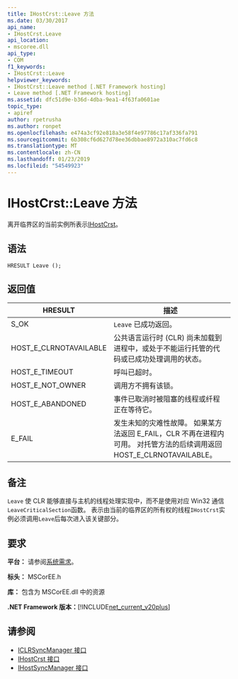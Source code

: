 ```yaml
---
title: IHostCrst::Leave 方法
ms.date: 03/30/2017
api_name:
- IHostCrst.Leave
api_location:
- mscoree.dll
api_type:
- COM
f1_keywords:
- IHostCrst::Leave
helpviewer_keywords:
- IHostCrst::Leave method [.NET Framework hosting]
- Leave method [.NET Framework hosting]
ms.assetid: dfc51d9e-b36d-4dba-9ea1-4f63fa0601ae
topic_type:
- apiref
author: rpetrusha
ms.author: ronpet
ms.openlocfilehash: e474a3cf92e818a3e58f4e97786c17af336fa791
ms.sourcegitcommit: 6b308cf6d627d78ee36dbbae8972a310ac7fd6c8
ms.translationtype: MT
ms.contentlocale: zh-CN
ms.lasthandoff: 01/23/2019
ms.locfileid: "54549923"
---
```

# <a name="ihostcrstleave-method"></a>IHostCrst::Leave 方法
离开临界区的当前实例所表示[IHostCrst](../../../../docs/framework/unmanaged-api/hosting/ihostcrst-interface.md)。  
  
## <a name="syntax"></a>语法  
  
```  
HRESULT Leave ();  
```  
  
## <a name="return-value"></a>返回值  
  
|HRESULT|描述|  
|-------------|-----------------|  
|S_OK|`Leave` 已成功返回。|  
|HOST_E_CLRNOTAVAILABLE|公共语言运行时 (CLR) 尚未加载到进程中，或处于不能运行托管的代码或已成功处理调用的状态。|  
|HOST_E_TIMEOUT|呼叫已超时。|  
|HOST_E_NOT_OWNER|调用方不拥有该锁。|  
|HOST_E_ABANDONED|事件已取消时被阻塞的线程或纤程正在等待它。|  
|E_FAIL|发生未知的灾难性故障。 如果某方法返回 E_FAIL，CLR 不再在进程内可用。 对托管方法的后续调用返回 HOST_E_CLRNOTAVAILABLE。|  
  
## <a name="remarks"></a>备注  
 `Leave` 使 CLR 能够直接与主机的线程处理实现中，而不是使用对应 Win32 通信`LeaveCriticalSection`函数。 表示由当前的临界区的所有权的线程`IHostCrst`实例必须调用`Leave`后每次进入该关键部分。  
  
## <a name="requirements"></a>要求  
 **平台：** 请参阅[系统需求](../../../../docs/framework/get-started/system-requirements.md)。  
  
 **标头：** MSCorEE.h  
  
 **库：** 包含为 MSCorEE.dll 中的资源  
  
 **.NET Framework 版本：**[!INCLUDE[net_current_v20plus](../../../../includes/net-current-v20plus-md.md)]  
  
## <a name="see-also"></a>请参阅
- [ICLRSyncManager 接口](../../../../docs/framework/unmanaged-api/hosting/iclrsyncmanager-interface.md)
- [IHostCrst 接口](../../../../docs/framework/unmanaged-api/hosting/ihostcrst-interface.md)
- [IHostSyncManager 接口](../../../../docs/framework/unmanaged-api/hosting/ihostsyncmanager-interface.md)
